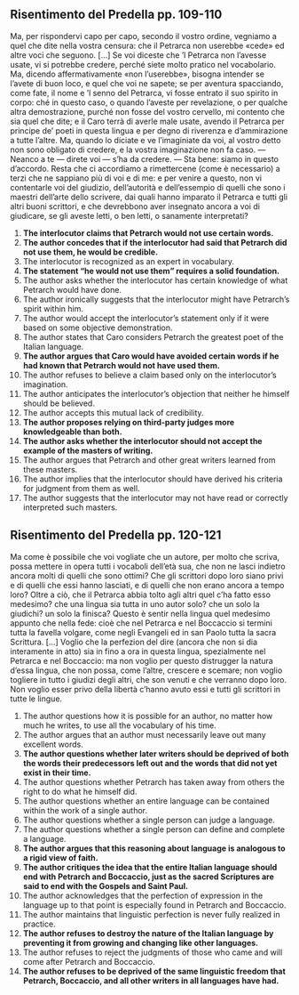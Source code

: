 ## Risentimento del Predella pp. 109-110

Ma, per rispondervi capo per capo, secondo il vostro ordine, vegniamo a quel che dite nella vostra censura: che il Petrarca non userebbe «cede» ed altre voci che seguono. [...] Se voi diceste che ’l Petrarca non l’avesse usate, vi si potrebbe credere, perché siete molto pratico nel vocabolario. Ma, dicendo affermativamente «non l’userebbe», bisogna intender se l’avete di buon loco, e quel che voi ne sapete; se per aventura spacciando, come fate, il nome e ’l senno del Petrarca, vi fosse entrato il suo spirito in corpo: ché in questo caso, o quando l’aveste per revelazione, o per qualche altra demostrazione, purché non fosse del vostro cervello, mi contento che sia quel che dite; e il Caro terrà di averle male usate, avendo il Petrarca per principe de’ poeti in questa lingua e per degno di riverenza e d’ammirazione a tutte l’altre. Ma, quando lo diciate e ve l’imaginiate da voi, al vostro detto non sono obligato di credere, e la vostra imaginazione non fa caso. — Neanco a te — direte voi — s’ha da credere. — Sta bene: siamo in questo d’accordo. Resta che ci accordiamo a rimettercene (come è necessario) a terzi che ne sappiano più di voi e di me: e per venire a questo, non vi contentarle voi del giudizio, dell’autorità e dell’essempio di quelli che sono i maestri dell’arte dello scrivere, dai quali hanno imparato il Petrarca e tutti gli altri buoni scrittori, e che devrebbono aver insegnato ancora a voi di giudicare, se gli aveste letti, o ben letti, o sanamente interpretati?

1. **The interlocutor claims that Petrarch would not use certain words.**
2. **The author concedes that if the interlocutor had said that Petrarch did not use them, he would be credible.**
3. The interlocutor is recognized as an expert in vocabulary.
4. **The statement <q>he would not use them</q> requires a solid foundation.**
5. The author asks whether the interlocutor has certain knowledge of what Petrarch would have done.
6. The author ironically suggests that the interlocutor might have Petrarch’s spirit within him.
7. The author would accept the interlocutor’s statement only if it were based on some objective demonstration.
8. The author states that Caro considers Petrarch the greatest poet of the Italian language.
9. **The author argues that Caro would have avoided certain words if he had known that Petrarch would not have used them.**
10. The author refuses to believe a claim based only on the interlocutor’s imagination.
11. The author anticipates the interlocutor’s objection that neither he himself should be believed.
12. The author accepts this mutual lack of credibility.
13. **The author proposes relying on third-party judges more knowledgeable than both.**
14. **The author asks whether the interlocutor should not accept the example of the masters of writing.**
15. The author argues that Petrarch and other great writers learned from these masters.
16. The author implies that the interlocutor should have derived his criteria for judgment from them as well.
17. The author suggests that the interlocutor may not have read or correctly interpreted such masters.

## Risentimento del Predella pp. 120-121
Ma come è possibile che voi vogliate che un autore, per molto che scriva, possa mettere in opera tutti i vocaboli dell’età sua, che non ne lasci indietro ancora molti di quelli che sono ottimi? Che gli scrittori dopo loro siano privi e di quelli che essi hanno lasciati, e di quelli che non erano ancora a tempo loro? Oltre a ciò, che il Petrarca abbia tolto agli altri quel c’ha fatto esso medesimo? che una lingua sia tutta in uno autor solo? che un solo la giudichi? un solo la finisca? <span class="highlight">Questo è sentir nella lingua quel medesimo appunto che nella fede: cioè che nel Petrarca e nel Boccaccio si termini tutta la favella volgare, come negli Evangeli ed in san Paolo tutta la sacra Scrittura.</span>
[...]
Voglio che la perfezion del dire (ancora che non si dia interamente in atto) sia in fino a ora in questa lingua, spezialmente nel Petrarca e nel Boccaccio: ma non voglio per questo distrugger la natura d’essa lingua, che non possa, come l’altre, crescere e scemare; non voglio togliere in tutto i giudizi degli altri, che son venuti e che verranno dopo loro. Non voglio esser privo della libertà c’hanno avuto essi e tutti gli scrittori in tutte le lingue.

1. The author questions how it is possible for an author, no matter how much he writes, to use all the vocabulary of his time.
1. The author argues that an author must necessarily leave out many excellent words.
1. **The author questions whether later writers should be deprived of both the words their predecessors left out and the words that did not yet exist in their time.**
1. The author questions whether Petrarch has taken away from others the right to do what he himself did.
1. The author questions whether an entire language can be contained within the work of a single author.
1. The author questions whether a single person can judge a language.
1. The author questions whether a single person can define and complete a language.
1. **The author argues that this reasoning about language is analogous to a rigid view of faith.**
1. **The author critiques the idea that the entire Italian language should end with Petrarch and Boccaccio, just as the sacred Scriptures are said to end with the Gospels and Saint Paul.**
1. The author acknowledges that the perfection of expression in the language up to that point is especially found in Petrarch and Boccaccio.
1. The author maintains that linguistic perfection is never fully realized in practice.
1. **The author refuses to destroy the nature of the Italian language by preventing it from growing and changing like other languages.**
1. The author refuses to reject the judgments of those who came and will come after Petrarch and Boccaccio.
1. **The author refuses to be deprived of the same linguistic freedom that Petrarch, Boccaccio, and all other writers in all languages have had.**

